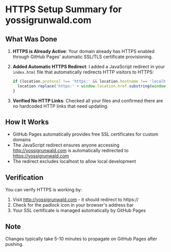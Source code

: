 # HTTPS Setup Summary for yossigrunwald.com

## What Was Done

1. **HTTPS is Already Active**: Your domain already has HTTPS enabled through GitHub Pages' automatic SSL/TLS certificate provisioning.

2. **Added Automatic HTTPS Redirect**: I added a JavaScript redirect in your `index.html` file that automatically redirects HTTP visitors to HTTPS:
   ```javascript
   if (location.protocol !== 'https:' && location.hostname !== 'localhost') {
     location.replace('https:' + window.location.href.substring(window.location.protocol.length));
   }
   ```

3. **Verified No HTTP Links**: Checked all your files and confirmed there are no hardcoded HTTP links that need updating.

## How It Works

- GitHub Pages automatically provides free SSL certificates for custom domains
- The JavaScript redirect ensures anyone accessing http://yossigrunwald.com is automatically redirected to https://yossigrunwald.com
- The redirect excludes localhost to allow local development

## Verification

You can verify HTTPS is working by:
1. Visit http://yossigrunwald.com - it should redirect to https://
2. Check for the padlock icon in your browser's address bar
3. Your SSL certificate is managed automatically by GitHub Pages

## Note

Changes typically take 5-10 minutes to propagate on GitHub Pages after pushing.